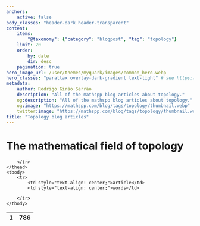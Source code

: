 ```yaml
---
anchors:
    active: false
body_classes: "header-dark header-transparent"
content:
    items:
        "@taxonomy": {"category": "blogpost", "tag": "topology"}
    limit: 20
    order:
        by: date
        dir: desc
    pagination: true
hero_image_url: /user/themes/myquark/images/common_hero.webp
hero_classes: "parallax overlay-dark-gradient text-light" # see https://demo.getgrav.org/blog-skeleton/blog/hero-classes
metadata:
    author: Rodrigo Girão Serrão
    description: "All of the mathspp blog articles about topology."
    og:description: "All of the mathspp blog articles about topology."
    og:image: "https://mathspp.com/blog/tags/topology/thumbnail.webp"
    twitter:image: "https://mathspp.com/blog/tags/topology/thumbnail.webp"
title: "Topology blog articles"
---
```



# The mathematical field of topology


<table class="stats-table">
    <thead>
        <tr>
            <th style="text-align: center;">1</th>
            <th style="text-align: center;">786</th>
            
        </tr>
    </thead>
    <tbody>
        <tr>
            <td style="text-align: center;">article</td>
            <td style="text-align: center;">words</td>
            
        </tr>
    </tbody>
</table>